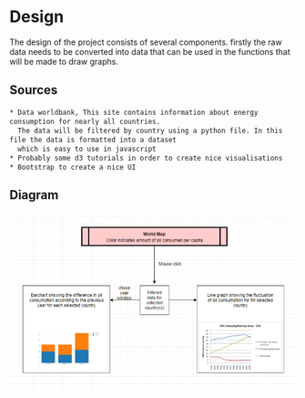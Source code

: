 # Design

The design of the project consists of several components. firstly the raw data needs to be converted
into data that can be used in the functions that will be made to draw graphs. 

## Sources
    * Data worldbank, This site contains information about energy consumption for nearly all countries.
      The data will be filtered by country using a python file. In this file the data is formatted into a dataset
      which is easy to use in javascript
    * Probably some d3 tutorials in order to create nice visualisations
    * Bootstrap to create a nice UI

## Diagram

![alt text](https://github.com/TVHTE/Final_Project/blob/master/doc/design_diagram.png)
